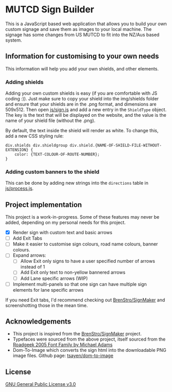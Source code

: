 # MUTCD Sign Builder
This is a JavaScript based web application that allows you to build your own custom signage and save them as images to your local machine. The signage has some changes from US MUTCD to fit into the NZ/Aus based system.

## Information for customising to your own needs
This information will help you add your own shields, and other elements.

### Adding shields
Adding your own custom shields is easy (if you are comfortable with JS coding :)). Just make sure to copy your shield into the img/shields folder and ensure that your shields are in the .png format, and dimensions are 509x512. Then open [js/sign.js](js/sign.js) and add a new entry in the `ShieldType` object. The key is the text that will be displayed on the website, and the value is the name of your shield file (without the .png).

By default, the text inside the shield will render as white. To change this, add a new CSS styling rule:
```
div.shields div.shieldgroup div.shield.{NAME-OF-SHIELD-FILE-WITHOUT-EXTENSION} {
    color: {TEXT-COLOUR-OF-ROUTE-NUMBER};
}
```

### Adding custom banners to the shield
This can be done by adding new strings into the `directions` table in [js/process.js](js/process.js).


## Project implementation
This project is a work-in-progress. Some of these features may never be added, depending on my personal needs for this project.
- [x] Render sign with custom text and basic arrows
- [ ] Add Exit Tabs
- [ ] Make it easier to customise sign colours, road name colours, banner colours.
- [ ] Expand arrows:
    - [ ] Allow Exit only signs to have a user specified number of arrows instead of 1
    - [ ] Add Exit only text to non-yellow bannered arrows
    - [ ] Add Lane specific arrows (WIP)
- [ ] Implement multi-panels so that one sign can have multiple sign elements for lane specific arrows

If you need Exit tabs, I'd recommend checking out [BrenStro/SignMaker](https://github.com/BrenStro/SignMaker) and screenshotting those in the mean time.

## Acknowledgements
* This project is inspired from the [BrenStro/SignMaker](https://github.com/BrenStro/SignMaker) project.
* Typefaces were sourced from the above project, itself sourced from the [Roadgeek 2005 Font Family by Michael Adams](https://n1en.org/roadgeek-fonts/)
* Dom-To-Image which converts the sign html into the downloadable PNG image files. Github page: [tsayen/dom-to-image](https://github.com/tsayen/dom-to-image)

## License
[GNU General Public License v3.0](https://www.gnu.org/licenses/gpl-3.0.txt)